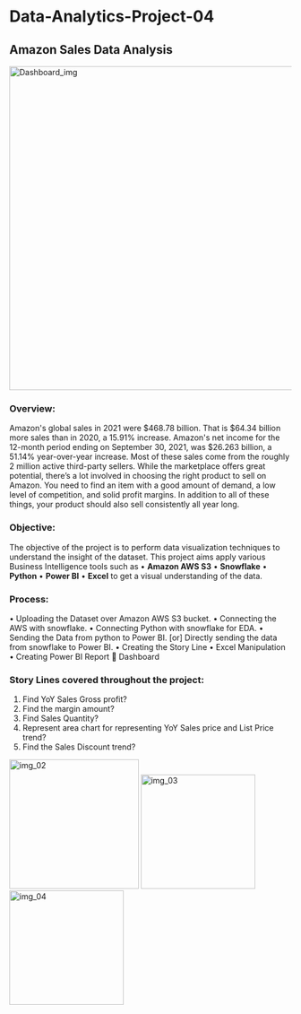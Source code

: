 # Data-Analytics-Project-04
## Amazon Sales Data Analysis

<img width="578" alt="Dashboard_img" src="https://user-images.githubusercontent.com/104248739/192996400-d2b95edf-c3fd-4d73-8ec9-4684a417e0c6.png">


### Overview:
Amazon's global sales in 2021 were $468.78 billion. That is $64.34 billion more sales than in 2020, a 15.91% increase. Amazon's net income for the 12-month period ending on September 30, 2021, was $26.263 billion, a 51.14% year-over-year increase. Most of these sales come from the roughly 2 million active third-party sellers.
While the marketplace offers great potential, there’s a lot involved in choosing the right product to sell on Amazon. You need to find an item with a good amount of demand, a low level of competition, and solid profit margins. In addition to all of these things, your product should also sell consistently all year long. 
 
### Objective:
The objective of the project is to perform data visualization techniques to understand the insight of the dataset. This project aims apply various Business Intelligence tools such as 
•	**Amazon AWS S3** 
•	**Snowflake** 
•	**Python** 
•	**Power BI** 
•	**Excel**
to get a visual understanding of the data.

### Process:
•	Uploading the Dataset over Amazon AWS S3 bucket.
•	Connecting the AWS with snowflake.
•	Connecting Python with snowflake for EDA.
•	Sending the Data from python to Power BI. [or] Directly sending the data from snowflake to Power BI.
•	Creating the Story Line
•	Excel Manipulation
•	Creating Power BI Report  Dashboard  

### Story Lines covered throughout the project:
1.	Find YoY Sales Gross profit?
2.	Find the margin amount?
3.	Find Sales Quantity?
4.	Represent area chart for representing YoY Sales price and List Price trend?
5.	Find the Sales Discount trend? 

<img width="231" alt="img_02" src="https://user-images.githubusercontent.com/104248739/192996480-3d9e38ca-7f1d-4787-8c8f-edab03c23eae.png">

<img width="204" alt="img_03" src="https://user-images.githubusercontent.com/104248739/192996515-1438bff8-0347-48ab-8517-e9aa03969166.png">

<img width="204" alt="img_04" src="https://user-images.githubusercontent.com/104248739/192996530-9997e31b-2bf1-40f2-a5dc-a9aab3c8ff50.png">




